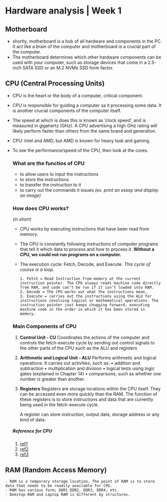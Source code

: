 # Hardware analysis | Week 1

## Motherboard

- shortly, motherboard is a hub of all hardware and components in the PC. It act like a brain of the computer and motherboard is a crucial part of the computer.
- The motherboard determines which other hardware components can be used with your computer, such as storage devices that come in a 2.5-inch SATA SSD or an M.2 NVMe SSD form factor.

## CPU (Central Processing Units)

- CPU is the heart or the body of a computer, critical component.
- CPU is responsible for guiding a computer sa it processing some data. It is another crucial components of the computer itself.
- The speed at which is does this is known as ‘clock speed’, and is measured in gigahertz (GHz). A CPU advertising a high GHz rating will likely perform faster than others from the same brand and generation.
- CPU: Intel and AMD, but AMD is known for heavy task and gaming.
- To see the performance/speed of the CPU, then look at the cores.

  ### What are the functios of CPU

  - to allow users to input the instructions
  - to store the instructions
  - to transfer the instruction to it
  - to carry out the commands it issues _(ex. print an essay and display an image)_

  ### How does CPU works?

    _(in short)_

  - CPU works by executing instructions that have been read from memory.
  - The CPU is constantly following instructions of computer programs that tell it which data to process and how to process it. **Without a CPU, we could not run programs on a computer.**
  - The execution cycle: Fetch, Decode, and Execute. _This cycle of course is a loop._

        1. Fetch = Read Instruction from memory at the current instruction pointer. The CPU always reads machine code directly from RAM, and code can’t be run if it isn’t loaded into RAM.
        2. Decode = The CPU works out what the instructions mean.
        3. Execute = carries out the instructions using the ALU for instructions involving logical or mathematical operations. The instruction pointer just keeps chugging forward, executing machine code in the order in which it has been stored in memory.

  ### Main Components of CPU

     1. **Control Unit - CU**
         Coordinates the actions of the computer and controls the fetch-execute cycle by sending out control signals to the other parts of the CPU such as the ALU and registers

     2. **Arithmetic and Logical Unit - ALU**
         Performs arithmetic and logical operations. It carries out activities, such as:
             • addition and subtraction
             • multiplication and division
             • logical tests using logic gates (explained in Chapter 14)
             • comparisons, such as whether one number is greater than another.

     3. **Registers**
        Registers are storage locations within the CPU itself. They can be accessed even more quickly than the RAM. The function of these registers is to store instructions and data that are currently being used in the fetch-execute cycle.

        A register can store instruction, output data, storage address or any kind of data.

  ##### Reference for CPU

     1. [ref1](https://cpu.land/the-basics)
     2. [ref2](https://www.freecodecamp.org/news/how-does-a-cpu-work/)
     3. [ref3](https://en.wikipedia.org/wiki/Central_processing_unit)

## RAM (Random Access Memory)

    - RAM is a temporary storage location. The point of RAM is to store data that needs to be readily available for CPU.
    - RAM has various form; DDR1 DDR2, DDR3, DDR4, etc.
    - Dekstop RAM and Laptop RAM is different by structures.
